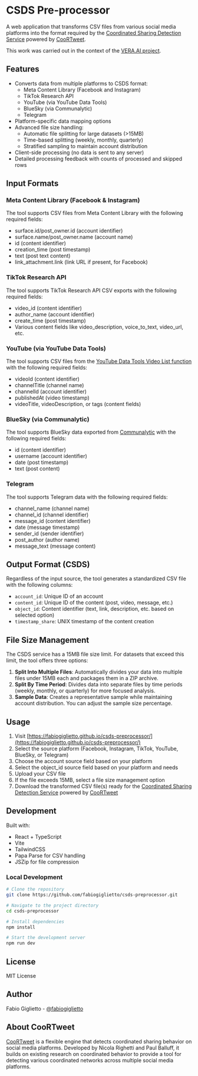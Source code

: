 # CSDS Pre-processor

A web application that transforms CSV files from various social media platforms into the format required by the [Coordinated Sharing Detection Service](https://coortweet.lab.atc.gr/) powered by [CooRTweet](https://github.com/nicolarighetti/CooRTweet).

This work was carried out in the context of the [VERA.AI project](https://veraai.eu).

## Features

- Converts data from multiple platforms to CSDS format:
  - Meta Content Library (Facebook and Instagram)
  - TikTok Research API
  - YouTube (via YouTube Data Tools)
  - BlueSky (via Communalytic)
  - Telegram
- Platform-specific data mapping options
- Advanced file size handling:
  - Automatic file splitting for large datasets (>15MB)
  - Time-based splitting (weekly, monthly, quarterly)
  - Stratified sampling to maintain account distribution
- Client-side processing (no data is sent to any server)
- Detailed processing feedback with counts of processed and skipped rows

## Input Formats

### Meta Content Library (Facebook & Instagram)

The tool supports CSV files from Meta Content Library with the following required fields:
- surface.id/post_owner.id (account identifier)
- surface.name/post_owner.name (account name)
- id (content identifier)
- creation_time (post timestamp)
- text (post text content)
- link_attachment.link (link URL if present, for Facebook)

### TikTok Research API

The tool supports TikTok Research API CSV exports with the following required fields:
- video_id (content identifier)
- author_name (account identifier)
- create_time (post timestamp)
- Various content fields like video_description, voice_to_text, video_url, etc.

### YouTube (via YouTube Data Tools)

The tool supports CSV files from the [YouTube Data Tools Video List function](https://ytdt.digitalmethods.net/mod_videos_list.php) with the following required fields:
- videoId (content identifier)
- channelTitle (channel name)
- channelId (account identifier)
- publishedAt (video timestamp)
- videoTitle, videoDescription, or tags (content fields)

### BlueSky (via Communalytic)

The tool supports BlueSky data exported from [Communalytic](https://communalytic.org/) with the following required fields:
- id (content identifier)
- username (account identifier)
- date (post timestamp)
- text (post content)

### Telegram

The tool supports Telegram data with the following required fields:
- channel_name (channel name)
- channel_id (channel identifier)
- message_id (content identifier)
- date (message timestamp)
- sender_id (sender identifier)
- post_author (author name)
- message_text (message content)

## Output Format (CSDS)

Regardless of the input source, the tool generates a standardized CSV file with the following columns:

- `account_id`: Unique ID of an account
- `content_id`: Unique ID of the content (post, video, message, etc.)
- `object_id`: Content identifier (text, link, description, etc. based on selected option)
- `timestamp_share`: UNIX timestamp of the content creation

## File Size Management

The CSDS service has a 15MB file size limit. For datasets that exceed this limit, the tool offers three options:

1. **Split Into Multiple Files**: Automatically divides your data into multiple files under 15MB each and packages them in a ZIP archive.
2. **Split By Time Period**: Divides data into separate files by time periods (weekly, monthly, or quarterly) for more focused analysis.
3. **Sample Data**: Creates a representative sample while maintaining account distribution. You can adjust the sample size percentage.

## Usage

1. Visit [https://fabiogiglietto.github.io/csds-preprocessor/](https://fabiogiglietto.github.io/csds-preprocessor/)
2. Select the source platform (Facebook, Instagram, TikTok, YouTube, BlueSky, or Telegram)
3. Choose the account source field based on your platform
4. Select the object_id source field based on your platform and needs
5. Upload your CSV file
6. If the file exceeds 15MB, select a file size management option
7. Download the transformed CSV file(s) ready for the [Coordinated Sharing Detection Service](https://coortweet.lab.atc.gr/) powered by [CooRTweet](https://github.com/nicolarighetti/CooRTweet)

## Development

Built with:
- React + TypeScript
- Vite
- TailwindCSS
- Papa Parse for CSV handling
- JSZip for file compression

### Local Development

```bash
# Clone the repository
git clone https://github.com/fabiogiglietto/csds-preprocessor.git

# Navigate to the project directory
cd csds-preprocessor

# Install dependencies
npm install

# Start the development server
npm run dev
```

## License

MIT License

## Author

Fabio Giglietto - [@fabiogiglietto](https://github.com/fabiogiglietto)

## About CooRTweet

[CooRTweet](https://github.com/nicolarighetti/CooRTweet) is a flexible engine that detects coordinated sharing behavior on social media platforms. Developed by Nicola Righetti and Paul Balluff, it builds on existing research on coordinated behavior to provide a tool for detecting various coordinated networks across multiple social media platforms.
